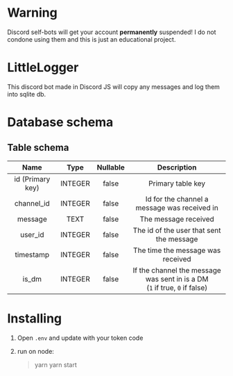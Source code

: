# **Warning**

Discord self-bots will get your account **permanently** suspended! I do not condone using them and this is just an educational project.

# LittleLogger

This discord bot made in Discord JS will copy any messages and log them into sqlite db.

# Database schema

## Table schema

|       Name       |  Type   | Nullable |                                  Description                                  |
| :--------------: | :-----: | :------: | :---------------------------------------------------------------------------: |
| id (Primary key) | INTEGER |  false   |                               Primary table key                               |
|    channel_id    | INTEGER |  false   |                 Id for the channel a message was received in                  |
|     message      |  TEXT   |  false   |                             The message received                              |
|     user_id      | INTEGER |  false   |                   The id of the user that sent the message                    |
|    timestamp     | INTEGER |  false   |                       The time the message was received                       |
|      is_dm       | INTEGER |  false   | If the channel the message was sent in is a DM<br>(`1` if true, `0` if false) |

# Installing

1. Open `.env` and update with your token code

2. run on node:
    > yarn
    > yarn start
